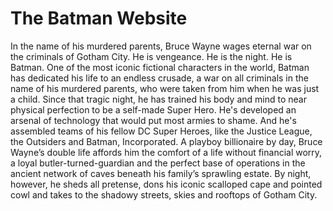 # The Batman Website

In the name of his murdered parents, Bruce Wayne wages eternal war on the criminals of Gotham City. He is vengeance. He is the night. He is Batman.
One of the most iconic fictional characters in the world, Batman has dedicated his life to an endless crusade, a war on all criminals in the name of his murdered parents, who were taken from him when he was just a child. Since that tragic night, he has trained his body and mind to near physical perfection to be a self-made Super Hero. He's developed an arsenal of technology that would put most armies to shame. And he's assembled teams of his fellow DC Super Heroes, like the Justice League, the Outsiders and Batman, Incorporated.
A playboy billionaire by day, Bruce Wayne’s double life affords him the comfort of a life without financial worry, a loyal butler-turned-guardian and the perfect base of operations in the ancient network of caves beneath his family’s sprawling estate. By night, however, he sheds all pretense, dons his iconic scalloped cape and pointed cowl and takes to the shadowy streets, skies and rooftops of Gotham City.
